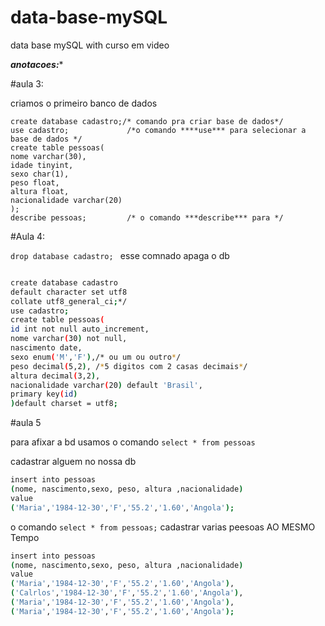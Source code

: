 # data-base-mySQL
data base mySQL with curso em video 

***anotacoes:**** 

#aula 3:

criamos o primeiro banco de dados 

```
create database cadastro;/* comando pra criar base de dados*/ 
use cadastro;             /*o comando ****use*** para selecionar a base de dados */
create table pessoas(
nome varchar(30),
idade tinyint,
sexo char(1),
peso float,
altura float,
nacionalidade varchar(20)
);
describe pessoas;         /* o comando ***describe*** para */

```

#Aula 4:

```drop database cadastro; ``` esse comnado apaga o db
```bash

create database cadastro
default character set utf8
collate utf8_general_ci;*/
use cadastro;
create table pessoas(
id int not null auto_increment,
nome varchar(30) not null,
nascimento date,
sexo enum('M','F'),/* ou um ou outro*/
peso decimal(5,2), /*5 digitos com 2 casas decimais*/
altura decimal(3,2),
nacionalidade varchar(20) default 'Brasil',
primary key(id)
)default charset = utf8;
```
#aula 5 

para afixar a bd usamos o comando 
```select * from pessoas ```

cadastrar alguem no nossa db
```bash
insert into pessoas 
(nome, nascimento,sexo, peso, altura ,nacionalidade)
value
('Maria','1984-12-30','F','55.2','1.60','Angola');
```
o comando ``` select * from pessoas; ```
 cadastrar varias peesoas AO MESMO Tempo 
 ```bash 
 insert into pessoas 
(nome, nascimento,sexo, peso, altura ,nacionalidade)
value
('Maria','1984-12-30','F','55.2','1.60','Angola'),
('Calrlos','1984-12-30','F','55.2','1.60','Angola'),
('Maria','1984-12-30','F','55.2','1.60','Angola'),
('Maria','1984-12-30','F','55.2','1.60','Angola');
 ```
 


